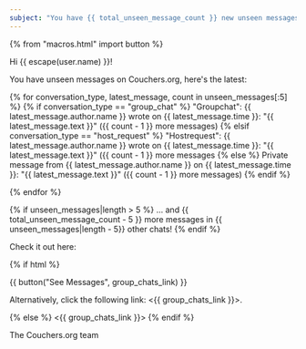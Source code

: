 ```yaml
---
subject: "You have {{ total_unseen_message_count }} new unseen messages in {{ unseen_messages|length }} chat(s) on Couchers.org!"
---
```


{% from "macros.html" import button %}

Hi {{ escape(user.name) }}!

You have unseen messages on Couchers.org, here's the latest:

{% for conversation_type, latest_message, count in unseen_messages[:5] %}
{% if conversation_type == "group_chat" %}
"Groupchat": {{ latest_message.author.name }} wrote on {{ latest_message.time }}: "{{ latest_message.text }}" ({{ count - 1 }} more messages)
{% elsif conversation_type == "host_request" %} 
"Hostrequest": {{ latest_message.author.name }} wrote on {{ latest_message.time }}: "{{ latest_message.text }}" ({{ count - 1 }} more messages
{% else %}
Private message from {{ latest_message.author.name }} on {{ latest_message.time }}: "{{ latest_message.text }}" ({{ count - 1 }} more messages)
{% endif %}

{% endfor %}

{% if unseen_messages|length > 5 %}
... and {{ total_unseen_message_count - 5 }} more messages in {{ unseen_messages|length - 5}} other chats!
{% endif %}

Check it out here:

{% if html %}

{{ button("See Messages", group_chats_link) }}

Alternatively, click the following link: <{{ group_chats_link }}>.

{% else %}
<{{ group_chats_link }}>
{% endif %}

The Couchers.org team
